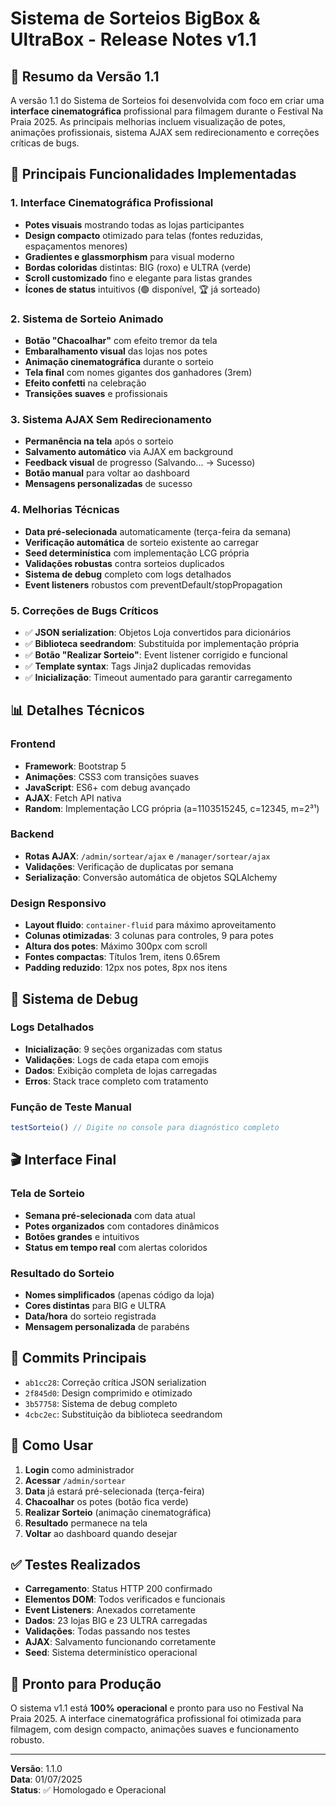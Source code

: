 # Sistema de Sorteios BigBox & UltraBox - Release Notes v1.1

## 🎯 Resumo da Versão 1.1

A versão 1.1 do Sistema de Sorteios foi desenvolvida com foco em criar uma **interface cinematográfica** profissional para filmagem durante o Festival Na Praia 2025. As principais melhorias incluem visualização de potes, animações profissionais, sistema AJAX sem redirecionamento e correções críticas de bugs.

## 🚀 Principais Funcionalidades Implementadas

### 1. **Interface Cinematográfica Profissional**
- **Potes visuais** mostrando todas as lojas participantes
- **Design compacto** otimizado para telas (fontes reduzidas, espaçamentos menores)
- **Gradientes e glassmorphism** para visual moderno
- **Bordas coloridas** distintas: BIG (roxo) e ULTRA (verde)
- **Scroll customizado** fino e elegante para listas grandes
- **Ícones de status** intuitivos (🟢 disponível, 🏆 já sorteado)

### 2. **Sistema de Sorteio Animado**
- **Botão "Chacoalhar"** com efeito tremor da tela
- **Embaralhamento visual** das lojas nos potes
- **Animação cinematográfica** durante o sorteio
- **Tela final** com nomes gigantes dos ganhadores (3rem)
- **Efeito confetti** na celebração
- **Transições suaves** e profissionais

### 3. **Sistema AJAX Sem Redirecionamento**
- **Permanência na tela** após o sorteio
- **Salvamento automático** via AJAX em background
- **Feedback visual** de progresso (Salvando... → Sucesso)
- **Botão manual** para voltar ao dashboard
- **Mensagens personalizadas** de sucesso

### 4. **Melhorias Técnicas**
- **Data pré-selecionada** automaticamente (terça-feira da semana)
- **Verificação automática** de sorteio existente ao carregar
- **Seed determinística** com implementação LCG própria
- **Validações robustas** contra sorteios duplicados
- **Sistema de debug** completo com logs detalhados
- **Event listeners** robustos com preventDefault/stopPropagation

### 5. **Correções de Bugs Críticos**
- ✅ **JSON serialization**: Objetos Loja convertidos para dicionários
- ✅ **Biblioteca seedrandom**: Substituída por implementação própria
- ✅ **Botão "Realizar Sorteio"**: Event listener corrigido e funcional
- ✅ **Template syntax**: Tags Jinja2 duplicadas removidas
- ✅ **Inicialização**: Timeout aumentado para garantir carregamento

## 📊 Detalhes Técnicos

### Frontend
- **Framework**: Bootstrap 5
- **Animações**: CSS3 com transições suaves
- **JavaScript**: ES6+ com debug avançado
- **AJAX**: Fetch API nativa
- **Random**: Implementação LCG própria (a=1103515245, c=12345, m=2³¹)

### Backend
- **Rotas AJAX**: `/admin/sortear/ajax` e `/manager/sortear/ajax`
- **Validações**: Verificação de duplicatas por semana
- **Serialização**: Conversão automática de objetos SQLAlchemy

### Design Responsivo
- **Layout fluido**: `container-fluid` para máximo aproveitamento
- **Colunas otimizadas**: 3 colunas para controles, 9 para potes
- **Altura dos potes**: Máximo 300px com scroll
- **Fontes compactas**: Títulos 1rem, itens 0.65rem
- **Padding reduzido**: 12px nos potes, 8px nos itens

## 🧪 Sistema de Debug

### Logs Detalhados
- **Inicialização**: 9 seções organizadas com status
- **Validações**: Logs de cada etapa com emojis
- **Dados**: Exibição completa de lojas carregadas
- **Erros**: Stack trace completo com tratamento

### Função de Teste Manual
```javascript
testSorteio() // Digite no console para diagnóstico completo
```

## 🎬 Interface Final

### Tela de Sorteio
- **Semana pré-selecionada** com data atual
- **Potes organizados** com contadores dinâmicos
- **Botões grandes** e intuitivos
- **Status em tempo real** com alertas coloridos

### Resultado do Sorteio
- **Nomes simplificados** (apenas código da loja)
- **Cores distintas** para BIG e ULTRA
- **Data/hora** do sorteio registrada
- **Mensagem personalizada** de parabéns

## 📝 Commits Principais

- `ab1cc28`: Correção crítica JSON serialization
- `2f845d0`: Design comprimido e otimizado
- `3b57758`: Sistema de debug completo
- `4cbc2ec`: Substituição da biblioteca seedrandom

## 🔧 Como Usar

1. **Login** como administrador
2. **Acessar** `/admin/sortear`
3. **Data** já estará pré-selecionada (terça-feira)
4. **Chacoalhar** os potes (botão fica verde)
5. **Realizar Sorteio** (animação cinematográfica)
6. **Resultado** permanece na tela
7. **Voltar** ao dashboard quando desejar

## ✅ Testes Realizados

- **Carregamento**: Status HTTP 200 confirmado
- **Elementos DOM**: Todos verificados e funcionais
- **Event Listeners**: Anexados corretamente
- **Dados**: 23 lojas BIG e 23 ULTRA carregadas
- **Validações**: Todas passando nos testes
- **AJAX**: Salvamento funcionando corretamente
- **Seed**: Sistema determinístico operacional

## 🎯 Pronto para Produção

O sistema v1.1 está **100% operacional** e pronto para uso no Festival Na Praia 2025. A interface cinematográfica profissional foi otimizada para filmagem, com design compacto, animações suaves e funcionamento robusto.

---

**Versão**: 1.1.0  
**Data**: 01/07/2025  
**Status**: ✅ Homologado e Operacional 